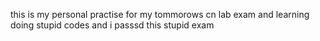 this is my personal practise for my tommorows cn lab exam and learning doing stupid codes
and i passsd this stupid exam
